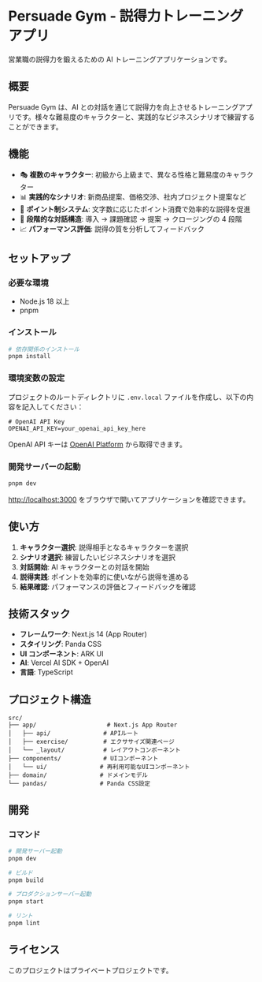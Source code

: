 # Persuade Gym - 説得力トレーニングアプリ

営業職の説得力を鍛えるための AI トレーニングアプリケーションです。

## 概要

Persuade Gym は、AI との対話を通じて説得力を向上させるトレーニングアプリです。様々な難易度のキャラクターと、実践的なビジネスシナリオで練習することができます。

## 機能

- 🎭 **複数のキャラクター**: 初級から上級まで、異なる性格と難易度のキャラクター
- 📊 **実践的なシナリオ**: 新商品提案、価格交渉、社内プロジェクト提案など
- 💯 **ポイント制システム**: 文字数に応じたポイント消費で効率的な説得を促進
- 🎯 **段階的な対話構造**: 導入 → 課題確認 → 提案 → クロージングの 4 段階
- 📈 **パフォーマンス評価**: 説得の質を分析してフィードバック

## セットアップ

### 必要な環境

- Node.js 18 以上
- pnpm

### インストール

```bash
# 依存関係のインストール
pnpm install
```

### 環境変数の設定

プロジェクトのルートディレクトリに `.env.local` ファイルを作成し、以下の内容を記入してください：

```env
# OpenAI API Key
OPENAI_API_KEY=your_openai_api_key_here
```

OpenAI API キーは [OpenAI Platform](https://platform.openai.com/api-keys) から取得できます。

### 開発サーバーの起動

```bash
pnpm dev
```

[http://localhost:3000](http://localhost:3000) をブラウザで開いてアプリケーションを確認できます。

## 使い方

1. **キャラクター選択**: 説得相手となるキャラクターを選択
2. **シナリオ選択**: 練習したいビジネスシナリオを選択
3. **対話開始**: AI キャラクターとの対話を開始
4. **説得実践**: ポイントを効率的に使いながら説得を進める
5. **結果確認**: パフォーマンスの評価とフィードバックを確認

## 技術スタック

- **フレームワーク**: Next.js 14 (App Router)
- **スタイリング**: Panda CSS
- **UI コンポーネント**: ARK UI
- **AI**: Vercel AI SDK + OpenAI
- **言語**: TypeScript

## プロジェクト構造

```
src/
├── app/                    # Next.js App Router
│   ├── api/               # APIルート
│   ├── exercise/          # エクササイズ関連ページ
│   └── _layout/           # レイアウトコンポーネント
├── components/            # UIコンポーネント
│   └── ui/               # 再利用可能なUIコンポーネント
├── domain/               # ドメインモデル
└── pandas/               # Panda CSS設定
```

## 開発

### コマンド

```bash
# 開発サーバー起動
pnpm dev

# ビルド
pnpm build

# プロダクションサーバー起動
pnpm start

# リント
pnpm lint
```

## ライセンス

このプロジェクトはプライベートプロジェクトです。
